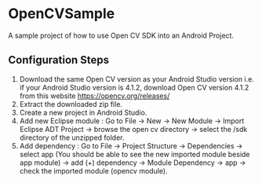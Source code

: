 # OpenCVSample
A sample project of how to use Open CV SDK into an Android Project.

## Configuration Steps

1. Download the same Open CV version as your Android Studio version i.e. if your Android Studio version is 4.1.2, download Open CV version 4.1.2 from this website https://opencv.org/releases/ 
2. Extract the downloaded zip file.
3. Create a new project in Android Studio.
4. Add new Eclipse module : Go to File -> New -> New Module -> Import Eclipse ADT Project -> browse the open cv directory -> select the /sdk directory of the unzipped folder.
5. Add dependency : Go to File -> Project Structure -> Dependencies -> select app (You should be able to see the new imported module beside app module) -> add (+) dependency -> Module Dependency -> app -> check the imported module (opencv module).
